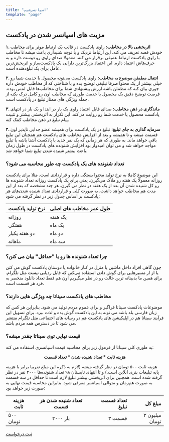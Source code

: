 ```yaml
---
title: "اسپانسرشیپ"
template: "page"
---
```

## مزیت های اسپانسر شدن در پادکست

**۱. اثربخشی بالا در مخاطب:**
راوی پادکست در قالب یک ارتباط موثر برای مخاطب خودش قصه تعریف می کنه. این ارتباط نزدیک و با توجه شنیداری باعث میشه تا مخاطب با راوی پادکست ارتباط عمیقی برقرار می کنه. معمولا صدای راوی رو دوست داره و به حرف‌هاش اعتماد داره. این اعتماد بزرگ‌ترین دارایی یک پادکست‌ساز و اثربخش‌ترین عامل برای یک تبلغ‌دهنده است.

**۲. انتقال مطمئن موضوع به مخاطب:**
راوی پادکست می‌تونه محصول یا خدمت شما رو خیلی بیشتر از یک محتوا صرفا تبلیغی توضیح بده و با شناختی که از مخاطب خودش داره جوری بیان کنه که مطمئن باشه ارزش پیشنهادی شما برای مخاطب‌ها قابل لمس بوده. فرصت توضیح دقیق یک محصول یا خدمت طوری که مخاطب اون رو کامل درک بکنه از جمله ویژگی های ممتاز تبلیغ در پادکست است.

**۳. ماندگاری در ذهن مخاطب:**
صدای قابل اعتماد راوی یک بار در ابتدا و یک بار در انتهای پادکست محصول یا خدمت شما رو روایت می‌کنه. این تکرار به اثربخشی بیشتر و تثبیت پیام تبلیغ در ذهن مخاطب کمک کنه. 

**۴. سرمایه گذاری به جای تبلیغ:**
تبلیغ در یک پادکست برای همیشه عضو جدایی ناپذیر اون قسمت میشه و تا همیشه و بعد از افزایش مخاطب های پادکست هم همچنان این تبلیغ باقی خواهد ماند. به طوری که هر زمانی که یک نفر جدید با پادکست آشنا باشه با تبلیغ مواجه خواهد شد و می توان امیدوار بود افزایش شنونده های پادکست در طول زمان باعث بیشتر شنیده شدن تبلیغ شما خواهد شد.
 
### تعداد شنونده های یک پادکست چه طور محاسبه می شود؟
این موضوع کاملا به نرخ تولید محتوا بستگی داره و قراردادی است. مثلا برای پادکست روزانه معمولا یک هفته رو ملاک می‌گیرن. یعنی برای یک پادکست روزانه تعداد شنونده ها رو کل شنیده شدن آن بعد از یک هفته در نظر می گیرن. هر چند مشخصه که بعد از این مدت هم مخاطب خواهد داشت. به صورت کلی و قراردادی تعداد شنیده شدن‌های هر پادکست بر اساس جدول زیر در نظر گرفته می شود:
 
| نرخ تولید پادکست | طول عمر مخاطب های اصلی |
|------------------------|---------------|
| روزانه | یک هفته |
| هفتگی | یک ماه |
| دو هفته یکبار | دو ماه |
| ماهانه | سه ماه |

 
### چرا تعداد شنونده ها رو با "حداقل" بیان می کنن؟
چون گاهی افراد داخل ماشین یا منزل در کنار خانواده یا دوستان پادکست گوش می کنن یا از از مسیرهایی برای گوش دادن استفاده می‌کنن که قابل ردیابی نیست مثل تلگرام. برای همین ما بدبینانه ترین حالت رو در نظر میگیریم اون هم فقط تعداد دانلود منحصر به فرد هر قسمت است.
 
### مخاطب های پادکست سیناتا چه ویژگی هایی دارند؟
موضوعات پادکست سیناتا فراگیر و برای عموم مردم تولید می شود. بنابراین هر کس که زبان فارسی بلد باشه می تونه به این پادکست گوش بده و لذت ببرد. برای تسهیل این فرآیند سیناتا هم در اپلیکیشن های پادکست هم در رسانه های اجتماعی مثل تلگرام منتشر می شود تا در دسترس همه مردم باشد.

### قیمت نهایی توی سیناتا چقدر میشه؟
به طوری کلی سیناتا از فرمول زیر برای محاسبه قیمت اسپانسری استفاده می کنه:

<p style="text-align:center">
    <strong>هزینه ثابت * تعداد شنیده شدن * تعداد قسمت</strong>
</p>

هزینه ثابت ۵۰۰ تومان در نظر گرفته میشه (لازم به ذکره این مبلغ تقریبا برابر با هزینه پایه تبلیغات بنری آنلاین است.) و تا انتهای تابستان ۹۸  تعداد شنونده‌ها ۲۰۰۰ نفر در نظر گرفته شده است. همچنین برای اثربخشی بیشتر تبلیغ لازم است تا حداقل در سه قسمت به صورت هم‌زمان و متوالی اسپانسر معرفی شود. بنابراین محاسبه قیمت نهایی به صورت زیر خواهد بود:

|هزینه ثابت|تعداد شنیده شدن هر قسمت|تعداد قسمت تبلیغ|مبلغ کل|
|--------|:--------------------:|-------------:|-----:|
|۵۰۰ تومان |  ۲۰۰۰ بار|۳ قسمت|۳ میلیون تومان | -->


<div class="cl-effect-14">
    <a href="/pages/contacts"> ثبت درخواست </a>
</div>
